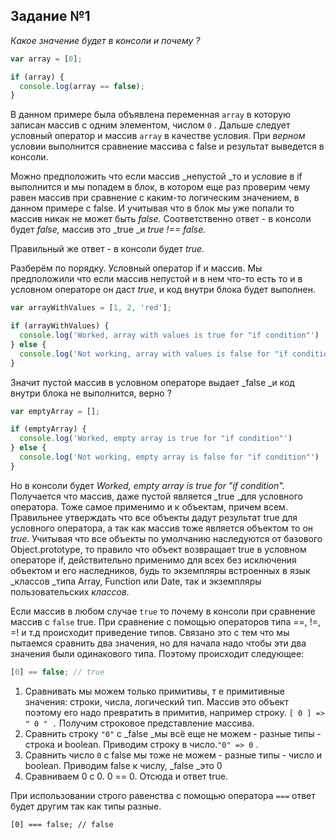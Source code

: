 ## Задание №1

_Какое значение будет в консоли и почему ?_

```js
var array = [0];

if (array) {
  console.log(array == false);
}
```

В данном примере была объявлена переменная `array` в которую записан массив с одним элементом, числом `0` . Дальше следует условный оператор и массив `array` в качестве условия. При _верном_ условии выполнится сравнение массива с false и результат выведется в консоли.

Можно предположить что если массив _непустой _то и условие в if выполнится и мы попадем в блок, в котором еще раз проверим чему равен массив при сравнение с каким-то логическим значением, в данном примере с false. И учитывая что в блок мы уже попали то массив никак не может быть _false._ Соответственно ответ - в консоли будет _false,_ массив это _true _и _true !== false._

Правильный же ответ - в консоли будет _true._

Разберём по порядку. Условный оператор if и массив. Мы предположили что если массив непустой и в нем что-то есть то и в условном операторе он даст _true_, и код внутри блока будет выполнен.

```js
var arrayWithValues = [1, 2, 'red'];

if (arrayWithValues) {
  console.log('Worked, array with values is true for "if condition"')
} else {
  console.log('Not working, array with values is false for "if condition"')
}
```

Значит пустой массив в условном операторе выдает _false _и код внутри блока не выполнится, верно ?

```js
var emptyArray = [];

if (emptyArray) {
  console.log('Worked, empty array is true for "if condition"')
} else {
  console.log('Not working, empty array is false for "if condition"')
}
```

Но в консоли будет _Worked, empty array is true for "if condition"._ Получается что массив, даже пустой является _true _для условного оператора. Тоже самое применимо и к объектам, причем всем. Правильнее утверждать что все объекты дадут результат true для условного оператора, а так как массив тоже является объектом то он _true_. Учитывая что все объекты по умолчанию наследуются от базового Object.prototype, то правило что объект возвращает true в условном операторе if, действительно применимо для всех без исключения объектом и его наследников, будь то экземпляры встроенных в язык _классов _типа Array, Function или Date, так и экземпляры пользовательских _классов._

Если массив в любом случае `true` то почему в консоли при сравнение массив с `false` true. При сравнение с помощью операторов типа ==, !=, =! и т.д происходит приведение типов. Связано это с тем что мы пытаемся сравнить два значения, но для начала надо чтобы эти два значения были одинакового типа. Поэтому происходит следующее:

```js
[0] == false; // true
```

1. Сравнивать мы можем только примитивы, т е примитивные значения: строки, числа, логический тип. Массив это объект поэтому его надо превратить в примитив, например строку. `[ 0 ] => " 0 " .`  Получим строковое представление массива. 
2. Сравнить строку `"0"` с _false _мы всё еще не можем - разные типы - строка и boolean. Приводим строку в число.`"0" => 0` .
3. Сравнить число `0` с false мы тоже не можем - разные типы - число и boolean. Приводим false к числу,  _false _это 0
4. Сравниваем 0 c 0. 0 == 0. Отсюда и ответ true.

При использовании строго равенства с помощью оператора `===` ответ будет другим так как типы разные.

```
[0] === false; // false
```



